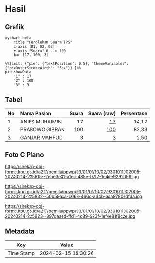 # Hasil

## Grafik

```mermaid
xychart-beta
    title "Perolehan Suara TPS"
    x-axis [01, 02, 03]
    y-axis "Suara" 0 --> 100
    bar [17, 100, 3]
```

```mermaid
%%{init: {"pie": {"textPosition": 0.5}, "themeVariables": {"pieOuterStrokeWidth": "5px"}} }%%
pie showData
    "1" : 17
    "2" : 100
    "3" : 3
```

## Tabel

| No. | Nama Paslon    | Suara | Suara (raw) | Persentase |
|:--- |:-------------- | -----:| -----------:| ----------:|
| 1   | ANIES MUHAIMIN | 17    | [17][p-1]   | 14,17      |
| 2   | PRABOWO GIBRAN | 100   | [100][p-2]  | 83,33      |
| 3   | GANJAR MAHFUD  | 3     | [3][p-3]    | 2,50       |


[p-1]: https://github.com/gigit-pemilu/pemilu-2024-93-papua-selatan/blob/main/pilpres/hitung-suara/sub/93-papua-selatan/sub/01-merauke/sub/01-merauke/sub/1002-samkai/sub/005-tps/sub/paslon-1.txt
[p-2]: https://github.com/gigit-pemilu/pemilu-2024-93-papua-selatan/blob/main/pilpres/hitung-suara/sub/93-papua-selatan/sub/01-merauke/sub/01-merauke/sub/1002-samkai/sub/005-tps/sub/paslon-2.txt
[p-3]: https://github.com/gigit-pemilu/pemilu-2024-93-papua-selatan/blob/main/pilpres/hitung-suara/sub/93-papua-selatan/sub/01-merauke/sub/01-merauke/sub/1002-samkai/sub/005-tps/sub/paslon-3.txt

## Foto C Plano

https://sirekap-obj-formc.kpu.go.id/a2f7/pemilu/ppwp/93/01/01/10/02/9301011002005-20240214-225615--2ebe3e31-a1ec-485e-92f7-1e4de9292d56.jpg

https://sirekap-obj-formc.kpu.go.id/a2f7/pemilu/ppwp/93/01/01/10/02/9301011002005-20240214-225832--50b59aca-c663-466c-a44b-ada9780edfda.jpg

https://sirekap-obj-formc.kpu.go.id/a2f7/pemilu/ppwp/93/01/01/10/02/9301011002005-20240214-225923--897daaed-ffd1-4c89-923f-1ef4e81f8c2e.jpg


## Metadata

| Key        | Value               |
| ---------- | ------------------- |
| Time Stamp | 2024-02-15 19:30:26 |



